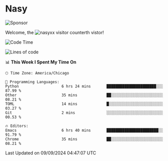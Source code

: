 # Nasy

<!--
<p align="center">
<img height="200" src="https://github-readme-stats.vercel.app/api?username=nasyxx&count_private=true&show_icons=true&theme=dracula&include_all_commits=true"/>
<img height="200" src="https://github-readme-stats.vercel.app/api/top-langs/?username=nasyxx&theme=dracula&hide=html,jupyter+notebook&count_private=true&show_icons=true"/>
</p>

  
----------------
-->

![Sponsor](https://img.shields.io/static/v1.svg?label=Sponsor&message=%E2%9D%A4&logo=GitHub&style=flat&color=pink)
 
Welcome, the ![nasyxx visitor counter](https://count.getloli.com/get/@nasyxx?theme=rule34)th vistor!
 
<!--START_SECTION:waka-->
![Code Time](http://img.shields.io/badge/Code%20Time-4%2C623%20hrs%2055%20mins-blue)

![Lines of code](https://img.shields.io/badge/From%20Hello%20World%20I%27ve%20Written-6.4%20million%20lines%20of%20code-blue)

📊 **This Week I Spent My Time On** 

```text
🕑︎ Time Zone: America/Chicago

💬 Programming Languages: 
Python                   6 hrs 24 mins       ██████████████████████░░░   87.99 % 
Other                    35 mins             ██░░░░░░░░░░░░░░░░░░░░░░░   08.21 % 
TOML                     14 mins             █░░░░░░░░░░░░░░░░░░░░░░░░   03.27 % 
Git                      2 mins              ░░░░░░░░░░░░░░░░░░░░░░░░░   00.53 % 

🔥 Editors: 
Emacs                    6 hrs 40 mins       ███████████████████████░░   91.79 % 
Chrome                   35 mins             ██░░░░░░░░░░░░░░░░░░░░░░░   08.21 % 
```


 Last Updated on 09/09/2024 04:47:07 UTC
<!--END_SECTION:waka-->

<!-- ![visitors](https://visitor-badge.laobi.icu/badge?page_id=nasyxx.nasyxx) -->
